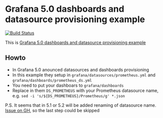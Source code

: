 # Grafana 5.0 dashboards and datasource provisioning example

[![Build Status](https://img.shields.io/travis/cndies/grafana5-provisioning-example.svg)](https://travis-ci.com/cndies/grafana5-provisioning-example)

This is [Grafana 5.0 dashboards and datasource provisioning example](http://docs.grafana.org/guides/whats-new-in-v5)

## Howto
* In Grafana 5.0 anounced datasources and dashboards provisioning
* In this example they setup in `grafana/datasources/prometheus.yml` and `grafana/dashboards/prometheus_ds.yml`
* You need to put your dashboars to `grafana/dashboards`
* Replace in them `DS_PROMETHEUS` with your Prometheus datasource name, e.g. `sed -i 's/${DS_PROMETHEUS}/Prometheus/g' *.json`

P.S. It seems that in 5.1 or 5.2 will be added renaming of datasource name. [Issue on GH](https://github.com/grafana/grafana/issues/10786), so the last step could be skipped

